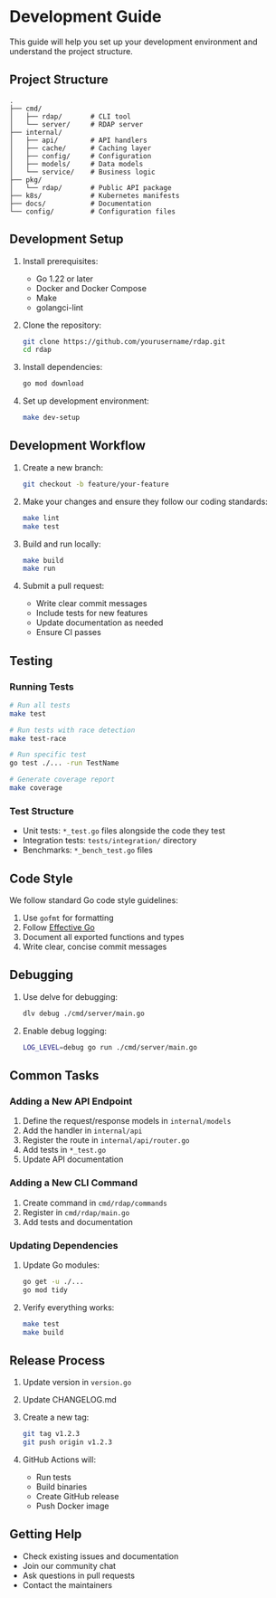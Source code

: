 # Development Guide

This guide will help you set up your development environment and understand the project structure.

## Project Structure

```
.
├── cmd/
│   ├── rdap/       # CLI tool
│   └── server/     # RDAP server
├── internal/
│   ├── api/        # API handlers
│   ├── cache/      # Caching layer
│   ├── config/     # Configuration
│   ├── models/     # Data models
│   └── service/    # Business logic
├── pkg/
│   └── rdap/       # Public API package
├── k8s/            # Kubernetes manifests
├── docs/           # Documentation
└── config/         # Configuration files
```

## Development Setup

1. Install prerequisites:
   - Go 1.22 or later
   - Docker and Docker Compose
   - Make
   - golangci-lint

2. Clone the repository:
   ```bash
   git clone https://github.com/yourusername/rdap.git
   cd rdap
   ```

3. Install dependencies:
   ```bash
   go mod download
   ```

4. Set up development environment:
   ```bash
   make dev-setup
   ```

## Development Workflow

1. Create a new branch:
   ```bash
   git checkout -b feature/your-feature
   ```

2. Make your changes and ensure they follow our coding standards:
   ```bash
   make lint
   make test
   ```

3. Build and run locally:
   ```bash
   make build
   make run
   ```

4. Submit a pull request:
   - Write clear commit messages
   - Include tests for new features
   - Update documentation as needed
   - Ensure CI passes

## Testing

### Running Tests

```bash
# Run all tests
make test

# Run tests with race detection
make test-race

# Run specific test
go test ./... -run TestName

# Generate coverage report
make coverage
```

### Test Structure

- Unit tests: `*_test.go` files alongside the code they test
- Integration tests: `tests/integration/` directory
- Benchmarks: `*_bench_test.go` files

## Code Style

We follow standard Go code style guidelines:

1. Use `gofmt` for formatting
2. Follow [Effective Go](https://golang.org/doc/effective_go.html)
3. Document all exported functions and types
4. Write clear, concise commit messages

## Debugging

1. Use delve for debugging:
   ```bash
   dlv debug ./cmd/server/main.go
   ```

2. Enable debug logging:
   ```bash
   LOG_LEVEL=debug go run ./cmd/server/main.go
   ```

## Common Tasks

### Adding a New API Endpoint

1. Define the request/response models in `internal/models`
2. Add the handler in `internal/api`
3. Register the route in `internal/api/router.go`
4. Add tests in `*_test.go`
5. Update API documentation

### Adding a New CLI Command

1. Create command in `cmd/rdap/commands`
2. Register in `cmd/rdap/main.go`
3. Add tests and documentation

### Updating Dependencies

1. Update Go modules:
   ```bash
   go get -u ./...
   go mod tidy
   ```

2. Verify everything works:
   ```bash
   make test
   make build
   ```

## Release Process

1. Update version in `version.go`
2. Update CHANGELOG.md
3. Create a new tag:
   ```bash
   git tag v1.2.3
   git push origin v1.2.3
   ```

4. GitHub Actions will:
   - Run tests
   - Build binaries
   - Create GitHub release
   - Push Docker image

## Getting Help

- Check existing issues and documentation
- Join our community chat
- Ask questions in pull requests
- Contact the maintainers
